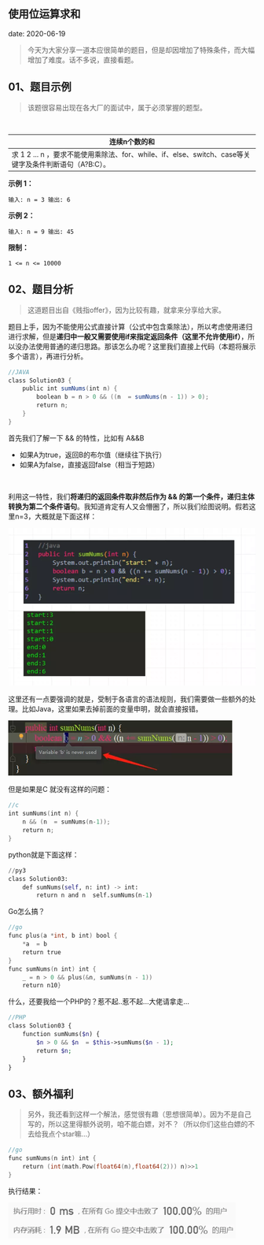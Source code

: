  
##	使用位运算求和
date:	2020-06-19
 

> 今天为大家分享一道本应很简单的题目，但是却因增加了特殊条件，而大幅增加了难度。话不多说，直接看题。

## 01、题目示例

> 该题很容易出现在各大厂的面试中，属于必须掌握的题型。

<br/>

| 连续n个数的和                                                |
| ------------------------------------------------------------ |
| 求 1 2 ... n ，要求不能使用乘除法、for、while、if、else、switch、case等关键字及条件判断语句（A?B:C）。 |

**示例 1：**

```
输入: n = 3 输出: 6
```

**示例 2：**

```
输入: n = 9 输出: 45
```

**限制：**

```
1 <= n <= 10000
```

## 02、题目分析

> 这道题目出自《贱指offer》，因为比较有趣，就拿来分享给大家。

题目上手，因为不能使用公式直接计算（公式中包含乘除法），所以考虑使用递归进行求解，但是**递归中一般又需要使用if来指定返回条件（这里不允许使用if）**，所以没办法使用普通的递归思路。那该怎么办呢？这里我们直接上代码（本题将展示多个语言），再进行分析。

```java
//JAVA
class Solution03 {
    public int sumNums(int n) {
        boolean b = n > 0 && ((n  = sumNums(n - 1)) > 0);
        return n;
    }
}
```

首先我们了解一下 && 的特性，比如有 A&&B

- 如果A为true，返回B的布尔值（继续往下执行）
- 如果A为false，直接返回false（相当于短路）

<br/>

利用这一特性，我们**将递归的返回条件取非然后作为 && 的第一个条件，递归主体转换为第二个条件语句**。我知道肯定有人又会懵圈了，所以我们绘图说明。假若这里n=3，大概就是下面这样：

<img src="801/1.jpg" alt="PNG" style="zoom: 67%;" />

这里还有一点要强调的就是，受制于各语言的语法规则，我们需要做一些额外的处理。比如Java，这里如果去掉前面的变量申明，就会直接报错。

<img src="801/2.jpg" alt="PNG" style="zoom: 80%;" />

但是如果是C  就没有这样的问题：

```c
//c  
int sumNums(int n) {
    n && (n  = sumNums(n-1));
    return n;
}
```

python就是下面这样：

```python
//py3
class Solution03:
    def sumNums(self, n: int) -> int:
        return n and n  self.sumNums(n-1)
```

Go怎么搞？

```go
//go 
func plus(a *int, b int) bool { 
    *a  = b 
    return true 
} 
func sumNums(n int) int {
    _ = n > 0 && plus(&n, sumNums(n - 1)) 
    return n10}
```

什么，还要我给一个PHP的？惹不起..惹不起...大佬请拿走...

```php
//PHP
class Solution03 {
    function sumNums($n) {
        $n > 0 && $n  = $this->sumNums($n - 1);
        return $n;
    }
}
```

## 03、额外福利

> 另外，我还看到这样一个解法，感觉很有趣（思想很简单）。因为不是自己写的，所以这里得额外说明，咱不能白嫖，对不？（所以你们这些白嫖的不去给我点个star嘛...）

```go
//go
func sumNums(n int) int {
    return (int(math.Pow(float64(n),float64(2))) n)>>1
}
```

执行结果：

<img src="801/3.jpg" alt="PNG" style="zoom: 80%;" />